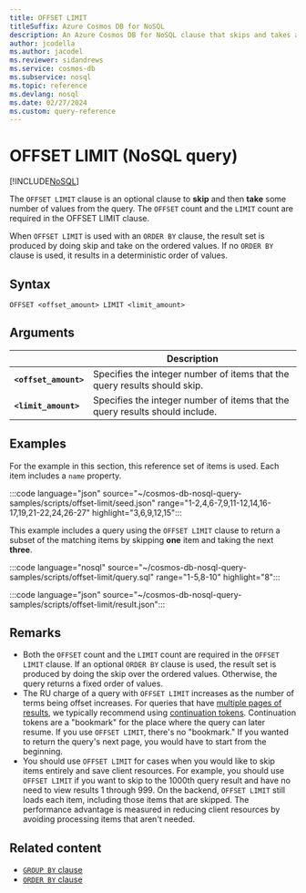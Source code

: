 ```yaml
---
title: OFFSET LIMIT
titleSuffix: Azure Cosmos DB for NoSQL
description: An Azure Cosmos DB for NoSQL clause that skips and takes a specified number of results.
author: jcodella
ms.author: jacodel
ms.reviewer: sidandrews
ms.service: cosmos-db
ms.subservice: nosql
ms.topic: reference
ms.devlang: nosql
ms.date: 02/27/2024
ms.custom: query-reference
---
```


# OFFSET LIMIT (NoSQL query)

[!INCLUDE[NoSQL](../../includes/appliesto-nosql.md)]

The ``OFFSET LIMIT`` clause is an optional clause to **skip** and then **take** some number of values from the query. The ``OFFSET`` count and the ``LIMIT`` count are required in the OFFSET LIMIT clause.

When ``OFFSET LIMIT`` is used with an ``ORDER BY`` clause, the result set is produced by doing skip and take on the ordered values. If no ``ORDER BY`` clause is used, it results in a deterministic order of values.

## Syntax

```nosql  
OFFSET <offset_amount> LIMIT <limit_amount>
```  

## Arguments

| | Description |
| --- | --- |
| **``<offset_amount>``** | Specifies the integer number of items that the query results should skip. |
| **``<limit_amount>``** | Specifies the integer number of items that the query results should include. |

## Examples

For the example in this section, this reference set of items is used. Each item includes a ``name`` property.

:::code language="json" source="~/cosmos-db-nosql-query-samples/scripts/offset-limit/seed.json" range="1-2,4,6-7,9,11-12,14,16-17,19,21-22,24,26-27" highlight="3,6,9,12,15":::

This example includes a query using the ``OFFSET LIMIT`` clause to return a subset of the matching items by skipping **one** item and taking the next **three**.

:::code language="nosql" source="~/cosmos-db-nosql-query-samples/scripts/offset-limit/query.sql" range="1-5,8-10" highlight="8":::

:::code language="json" source="~/cosmos-db-nosql-query-samples/scripts/offset-limit/result.json":::

## Remarks

- Both the ``OFFSET`` count and the ``LIMIT`` count are required in the ``OFFSET LIMIT`` clause. If an optional ``ORDER BY`` clause is used, the result set is produced by doing the skip over the ordered values. Otherwise, the query returns a fixed order of values.
- The RU charge of a query with ``OFFSET LIMIT`` increases as the number of terms being offset increases. For queries that have [multiple pages of results](pagination.md), we typically recommend using [continuation tokens](pagination.md#continuation-tokens). Continuation tokens are a "bookmark" for the place where the query can later resume. If you use ``OFFSET LIMIT``, there's no "bookmark." If you wanted to return the query's next page, you would have to start from the beginning.
- You should use ``OFFSET LIMIT`` for cases when you would like to skip items entirely and save client resources. For example, you should use ``OFFSET LIMIT`` if you want to skip to the 1000th query result and have no need to view results 1 through 999. On the backend, ``OFFSET LIMIT`` still loads each item, including those items that are skipped. The performance advantage is measured in reducing client resources by avoiding processing items that aren't needed.

## Related content

- [``GROUP BY`` clause](group-by.md)
- [``ORDER BY`` clause](order-by.md)
